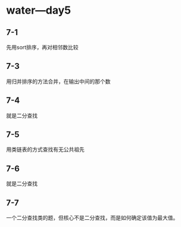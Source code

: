 # water—day5

## 7-1

先用sort排序，再对相邻数比较

## 7-3

用归并排序的方法合并，在输出中间的那个数

## 7-4

就是二分查找

## 7-5

用类链表的方式查找有无公共祖先

## 7-6

就是二分查找

## 7-7

一个二分查找类的题，但核心不是二分查找，而是如何确定该值为最大值。



